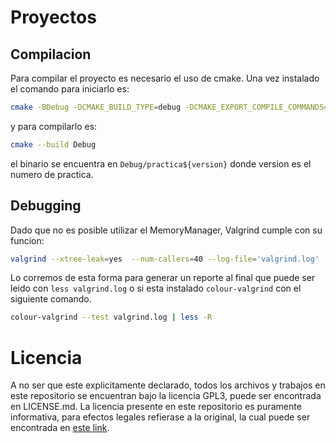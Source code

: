 # Proyectos
## Compilacion
Para compilar el proyecto es necesario el uso de cmake. Una vez instalado el comando
para iniciarlo es:

``` sh
cmake -BDebug -DCMAKE_BUILD_TYPE=debug -DCMAKE_EXPORT_COMPILE_COMMANDS=YES
```

y para compilarlo es:

``` sh
cmake --build Debug
```

el binario se encuentra en `Debug/practica${version}` donde version es el numero de
practica.

## Debugging
Dado que no es posible utilizar el MemoryManager, Valgrind cumple con su funcion:

``` sh
valgrind --xtree-leak=yes  --num-callers=40 --log-file='valgrind.log' ./Debug/practica1
```

Lo corremos de esta forma para generar un reporte al final que puede ser leido con
`less valgrind.log` o si esta instalado `colour-valgrind` con el siguiente comando.

``` sh
colour-valgrind --test valgrind.log | less -R
```

# Licencia
A no ser que este explicitamente declarado, todos los archivos y trabajos en este repositorio
se encuentran bajo la licencia GPL3, puede ser encontrada en LICENSE.md. La licencia presente
en este repositorio es puramente informativa, para efectos legales refierase a la original, la
cual puede ser encontrada en [este link](https://www.gnu.org/licenses/gpl-3.0.html).
